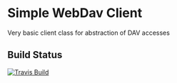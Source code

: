# Simple WebDav Client

Very basic client class for abstraction of DAV accesses


## Build Status

[![Travis Build](https://travis-ci.org/crowdcode-de/simple-webdav-client.svg?branch=master)](https://travis-ci.org/crowdcode-de/simple-webdav-client)
